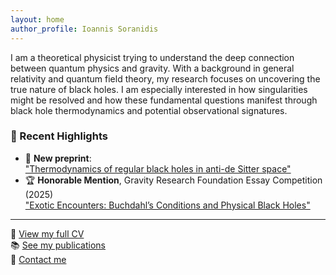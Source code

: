 ```yaml
---
layout: home
author_profile: Ioannis Soranidis
---
```


I am a theoretical physicist trying to understand the deep connection between quantum physics and gravity. With a background in general relativity and quantum field theory, my research focuses on uncovering the true nature of black holes. I am especially interested in how singularities might be resolved and how these fundamental questions manifest through black hole thermodynamics and potential observational signatures.

### 📰 Recent Highlights

- 📄 **New preprint**:  
  ["Thermodynamics of regular black holes in anti-de Sitter space"](https://arxiv.org/abs/2505.11623)  
- 🏆 **Honorable Mention**, Gravity Research Foundation Essay Competition (2025)  
  ["Exotic Encounters: Buchdahl’s Conditions and Physical Black Holes"](https://arxiv.org/abs/2505.09189)  
---

🧾 [View my full CV](./cv/)  
📚 [See my publications](./publications/)  
📨 [Contact me](./contact/)
